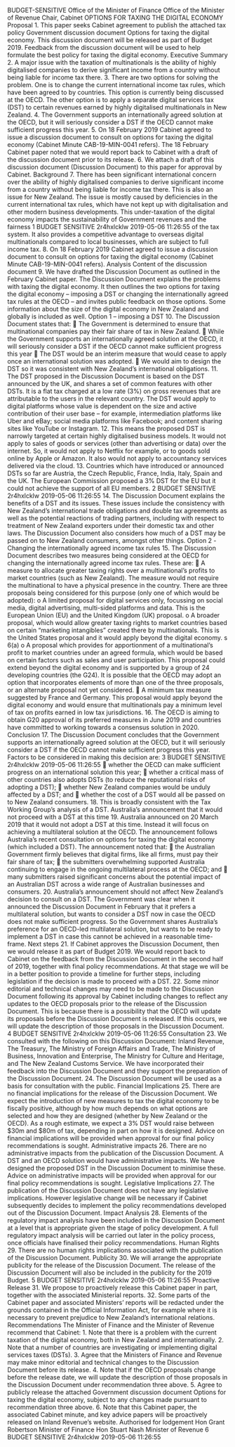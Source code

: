 BUDGET-SENSITIVE Office of the Minister of Finance Office of the Minister of Revenue Chair, Cabinet OPTIONS FOR TAXING THE DIGITAL ECONOMY Proposal 1. This paper seeks Cabinet agreement to publish the attached tax policy Government discussion document Options for taxing the digital economy. This discussion document will be released as part of Budget 2019. Feedback from the discussion document will be used to help formulate the best policy for taxing the digital economy. Executive Summary 2. A major issue with the taxation of multinationals is the ability of highly digitalised companies to derive significant income from a country without being liable for income tax there. 3. There are two options for solving the problem. One is to change the current international income tax rules, which have been agreed to by countries. This option is currently being discussed at the OECD. The other option is to apply a separate digital services tax (DST) to certain revenues earned by highly digitalised multinationals in New Zealand. 4. The Government supports an internationally agreed solution at the OECD, but it will seriously consider a DST if the OECD cannot make sufficient progress this year. 5. On 18 February 2019 Cabinet agreed to issue a discussion document to consult on options for taxing the digital economy (Cabinet Minute CAB-19-MIN-0041 refers). The 18 February Cabinet paper noted that we would report back to Cabinet with a draft of the discussion document prior to its release. 6. We attach a draft of this discussion document (Discussion Document) to this paper for approval by Cabinet. Background 7. There has been significant international concern over the ability of highly digitalised companies to derive significant income from a country without being liable for income tax there. This is also an issue for New Zealand. The issue is mostly caused by deficiencies in the current international tax rules, which have not kept up with digitalisation and other modern business developments. This under-taxation of the digital economy impacts the sustainability of Government revenues and the fairness 1 BUDGET SENSITIVE 2r4hxlcklw 2019-05-06 11:26:55 of the tax system. It also provides a competitive advantage to overseas digital multinationals compared to local businesses, which are subject to full income tax. 8. On 18 February 2019 Cabinet agreed to issue a discussion document to consult on options for taxing the digital economy (Cabinet Minute CAB-19-MIN-0041 refers). Analysis Content of the discussion document 9. We have drafted the Discussion Document as outlined in the February Cabinet paper. The Discussion Document explains the problems with taxing the digital economy. It then outlines the two options for taxing the digital economy – imposing a DST or changing the internationally agreed tax rules at the OECD – and invites public feedback on those options. Some information about the size of the digital economy in New Zealand and globally is included as well. Option 1 – imposing a DST 10. The Discussion Document states that:  The Government is determined to ensure that multinational companies pay their fair share of tax in New Zealand.  While the Government supports an internationally agreed solution at the OECD, it will seriously consider a DST if the OECD cannot make sufficient progress this year  The DST would be an interim measure that would cease to apply once an international solution was adopted.  We would aim to design the DST so it was consistent with New Zealand’s international obligations. 11. The DST proposed in the Discussion Document is based on the DST announced by the UK, and shares a set of common features with other DSTs. It is a flat tax charged at a low rate (3%) on gross revenues that are attributable to the users in the relevant country. The DST would apply to digital platforms whose value is dependent on the size and active contribution of their user base – for example, intermediation platforms like Uber and eBay; social media platforms like Facebook; and content sharing sites like YouTube or Instagram. 12. This means the proposed DST is narrowly targeted at certain highly digitalised business models. It would not apply to sales of goods or services (other than advertising or data) over the internet. So, it would not apply to Netflix for example, or to goods sold online by Apple or Amazon. It also would not apply to accountancy services delivered via the cloud. 13. Countries which have introduced or announced DSTs so far are Austria, the Czech Republic, France, India, Italy, Spain and the UK. The European Commission proposed a 3% DST for the EU but it could not achieve the support of all EU members. 2 BUDGET SENSITIVE 2r4hxlcklw 2019-05-06 11:26:55 14. The Discussion Document explains the benefits of a DST and its issues. These issues include the consistency with New Zealand’s international trade obligations and double tax agreements as well as the potential reactions of trading partners, including with respect to treatment of New Zealand exporters under their domestic tax and other laws. The Discussion Document also considers how much of a DST may be passed on to New Zealand consumers, amongst other things. Option 2 -Changing the internationally agreed income tax rules 15. The Discussion Document describes two measures being considered at the OECD for changing the internationally agreed income tax rules. These are:  A measure to allocate greater taxing rights over a multinational’s profits to market countries (such as New Zealand). The measure would not require the multinational to have a physical presence in the country. There are three proposals being considered for this purpose (only one of which would be adopted): o A limited proposal for digital services only, focussing on social media, digital advertising, multi-sided platforms and data. This is the European Union (EU) and the United Kingdom (UK) proposal. o A broader proposal, which would allow greater taxing rights to market countries based on certain “marketing intangibles” created there by multinationals. This is the United States proposal and it would apply beyond the digital economy. s 6(a) o A proposal which provides for apportionment of a multinational’s profit to market countries under an agreed formula, which would be based on certain factors such as sales and user participation. This proposal could extend beyond the digital economy and is supported by a group of 24 developing countries (the G24). It is possible that the OECD may adopt an option that incorporates elements of more than one of the three proposals, or an alternate proposal not yet considered.  A minimum tax measure suggested by France and Germany. This proposal would apply beyond the digital economy and would ensure that multinationals pay a minimum level of tax on profits earned in low tax jurisdictions. 16. The OECD is aiming to obtain G20 approval of its preferred measures in June 2019 and countries have committed to working towards a consensus solution in 2020. Conclusion 17. The Discussion Document concludes that the Government supports an internationally agreed solution at the OECD, but it will seriously consider a DST if the OECD cannot make sufficient progress this year. Factors to be considered in making this decision are: 3 BUDGET SENSITIVE 2r4hxlcklw 2019-05-06 11:26:55  whether the OECD can make sufficient progress on an international solution this year;  whether a critical mass of other countries also adopts DSTs (to reduce the reputational risks of adopting a DST);  whether New Zealand companies would be unduly affected by a DST; and  whether the cost of a DST would all be passed on to New Zealand consumers. 18. This is broadly consistent with the Tax Working Group’s analysis of a DST. Australia’s announcement that it would not proceed with a DST at this time 19. Australia announced on 20 March 2019 that it would not adopt a DST at this time. Instead it will focus on achieving a multilateral solution at the OECD. The announcement follows Australia’s recent consultation on options for taxing the digital economy (which included a DST). The announcement noted that:  the Australian Government firmly believes that digital firms, like all firms, must pay their fair share of tax;  the submitters overwhelming supported Australia continuing to engage in the ongoing multilateral process at the OECD; and  many submitters raised significant concerns about the potential impact of an Australian DST across a wide range of Australian businesses and consumers. 20. Australia’s announcement should not affect New Zealand’s decision to consult on a DST. The Government was clear when it announced the Discussion Document in February that it prefers a multilateral solution, but wants to consider a DST now in case the OECD does not make sufficient progress. So the Government shares Australia’s preference for an OECD-led multilateral solution, but wants to be ready to implement a DST in case this cannot be achieved in a reasonable time-frame. Next steps 21. If Cabinet approves the Discussion Document, then we would release it as part of Budget 2019. We would report back to Cabinet on the feedback from the Discussion Document in the second half of 2019, together with final policy recommendations. At that stage we will be in a better position to provide a timeline for further steps, including legislation if the decision is made to proceed with a DST. 22. Some minor editorial and technical changes may need to be made to the Discussion Document following its approval by Cabinet including changes to reflect any updates to the OECD proposals prior to the release of the Discussion Document. This is because there is a possibility that the OECD will update its proposals before the Discussion Document is released. If this occurs, we will update the description of those proposals in the Discussion Document. 4 BUDGET SENSITIVE 2r4hxlcklw 2019-05-06 11:26:55 Consultation 23. We consulted with the following on this Discussion Document: Inland Revenue, The Treasury, The Ministry of Foreign Affairs and Trade, The Ministry of Business, Innovation and Enterprise, The Ministry for Culture and Heritage, and The New Zealand Customs Service. We have incorporated their feedback into the Discussion Document and they support the preparation of the Discussion Document. 24. The Discussion Document will be used as a basis for consultation with the public. Financial Implications 25. There are no financial implications for the release of the Discussion Document. We expect the introduction of new measures to tax the digital economy to be fiscally positive, although by how much depends on what options are selected and how they are designed (whether by New Zealand or the OECD). As a rough estimate, we expect a 3% DST would raise between $30m and $80m of tax, depending in part on how it is designed. Advice on financial implications will be provided when approval for our final policy recommendations is sought. Administrative impacts 26. There are no administrative impacts from the publication of the Discussion Document. A DST and an OECD solution would have administrative impacts. We have designed the proposed DST in the Discussion Document to minimise these. Advice on administrative impacts will be provided when approval for our final policy recommendations is sought. Legislative Implications 27. The publication of the Discussion Document does not have any legislative implications. However legislative change will be necessary if Cabinet subsequently decides to implement the policy recommendations developed out of the Discussion Document. Impact Analysis 28. Elements of the regulatory impact analysis have been included in the Discussion Document at a level that is appropriate given the stage of policy development. A full regulatory impact analysis will be carried out later in the policy process, once officials have finalised their policy recommendations. Human Rights 29. There are no human rights implications associated with the publication of the Discussion Document. Publicity 30. We will arrange the appropriate publicity for the release of the Discussion Document. The release of the Discussion Document will also be included in the publicity for the 2019 Budget. 5 BUDGET SENSITIVE 2r4hxlcklw 2019-05-06 11:26:55 Proactive Release 31. We propose to proactively release this Cabinet paper in part, together with the associated Ministerial reports. 32. Some parts of the Cabinet paper and associated Ministers’ reports will be redacted under the grounds contained in the Official Information Act, for example where it is necessary to prevent prejudice to New Zealand’s international relations. Recommendations The Minister of Finance and the Minister of Revenue recommend that Cabinet: 1. Note that there is a problem with the current taxation of the digital economy, both in New Zealand and internationally. 2. Note that a number of countries are investigating or implementing digital services taxes (DSTs). 3. Agree that the Ministers of Finance and Revenue may make minor editorial and technical changes to the Discussion Document before its release. 4. Note that if the OECD proposals change before the release date, we will update the description of those proposals in the Discussion Document under recommendation three above. 5. Agree to publicly release the attached Government discussion document Options for taxing the digital economy, subject to any changes made pursuant to recommendation three above. 6. Note that this Cabinet paper, the associated Cabinet minute, and key advice papers will be proactively released on Inland Revenue’s website. Authorised for lodgement Hon Grant Robertson Minister of Finance Hon Stuart Nash Minister of Revenue 6 BUDGET SENSITIVE 2r4hxlcklw 2019-05-06 11:26:55